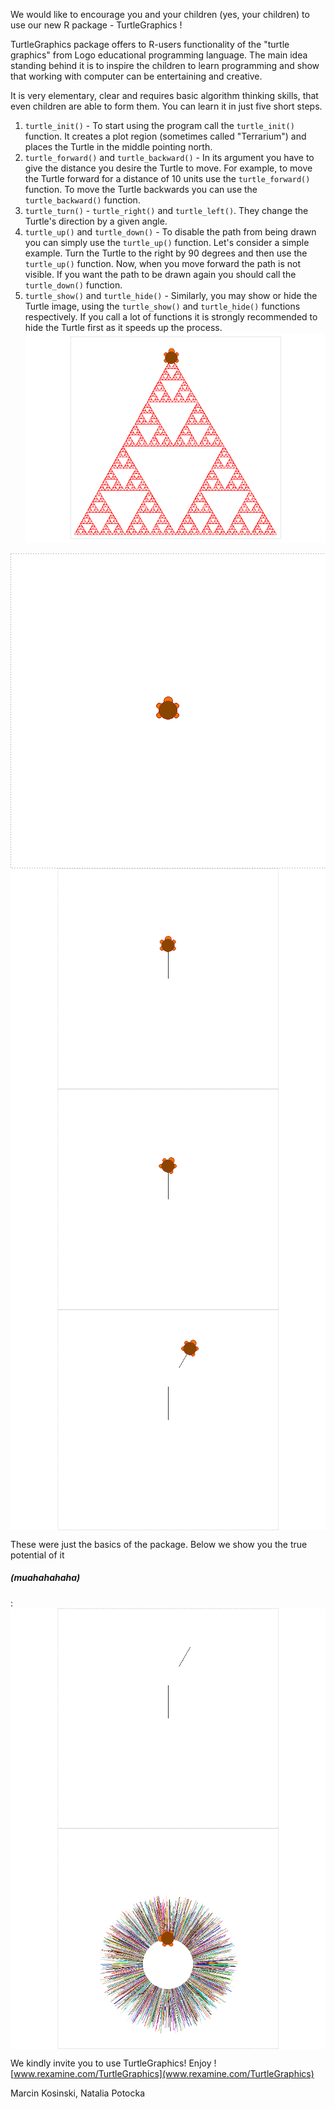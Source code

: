 We would like to encourage you and your children (yes, your children) to use our new R package - TurtleGraphics !
   
   
   TurtleGraphics package offers to R-users functionality of the "turtle graphics" from Logo educational programming language. The main idea standing behind it is to inspire the children to learn programming and show that working with computer can be entertaining and creative.

It is very elementary, clear and requires basic algorithm thinking skills, that even children are able to form them. You can learn it in just five short steps.

1. `turtle_init()` - To start using the program call the `turtle_init()` function. It creates a plot region (sometimes called "Terrarium") and places the Turtle in the middle pointing north.
2. `turtle_forward()` and `turtle_backward()` - In its argument you
have to give the distance you desire the Turtle to move. For example, to move the Turtle forward for a distance of 10 units use the `turtle_forward()` function. To move the Turtle backwards you can use the `turtle_backward()` function.
3. `turtle_turn()` - `turtle_right()` and `turtle_left()`. They change the Turtle's direction by a given angle. 
4. `turtle_up()` and `turtle_down()` - To disable the path from being drawn you can simply use the `turtle_up()` function. Let's consider a simple example. Turn the Turtle to the right by 90 degrees and then use the `turtle_up()` function. Now, when you move forward the path is not visible. If you want the path to be drawn
again you should call the `turtle_down()` function.
5. `turtle_show()` and `turtle_hide()` - Similarly, you may show or hide the Turtle image, using the `turtle_show()` and `turtle_hide()` functions respectively. If you call a lot of functions it is strongly recommended to hide the Turtle first as it speeds up the process.
![plot of chunk unnamed-chunk-1](figure/unnamed-chunk-1.png) 
<img src="figure/unnamed-chunk-2.png" title="plot of chunk unnamed-chunk-2" alt="plot of chunk unnamed-chunk-2" style="display: block; margin: auto;" />
<img src="figure/unnamed-chunk-3.png" title="plot of chunk unnamed-chunk-3" alt="plot of chunk unnamed-chunk-3" style="display: block; margin: auto;" />
<img src="figure/unnamed-chunk-4.png" title="plot of chunk unnamed-chunk-4" alt="plot of chunk unnamed-chunk-4" style="display: block; margin: auto;" />
<img src="figure/unnamed-chunk-5.png" title="plot of chunk unnamed-chunk-5" alt="plot of chunk unnamed-chunk-5" style="display: block; margin: auto;" />

These were just the basics of the package. Below we show you the true potential of it <h5>(muahahahaha)</h5> :
<img src="figure/unnamed-chunk-6.png" title="plot of chunk unnamed-chunk-6" alt="plot of chunk unnamed-chunk-6" style="display: block; margin: auto;" />
<img src="figure/unnamed-chunk-7.png" title="plot of chunk unnamed-chunk-7" alt="plot of chunk unnamed-chunk-7" style="display: block; margin: auto;" />

We kindly invite you to use TurtleGraphics! Enjoy !
[www.rexamine.com/TurtleGraphics](www.rexamine.com/TurtleGraphics)

Marcin Kosinski, Natalia Potocka


